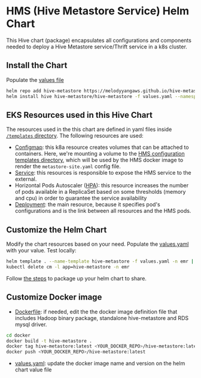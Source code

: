 # HMS (Hive Metastore Service) Helm Chart 

This Hive chart (package) encapsulates all configurations and components needed to deploy a Hive Metastore service/Thrift service in a k8s cluster.

## Install the Chart
Populate the [values file](https://github.com/aws-samples/hive-emr-on-eks/blob/main/hive-metastore-chart/values.yaml)
```bash
helm repo add hive-metastore https://melodyyangaws.github.io/hive-metastore-chart 
helm install hive hive-metastore/hive-metastore -f values.yaml --namespace=emr --debug
```

## EKS Resources used in this Hive Chart

The resources used in the this chart are defined in yaml files inside [`/templates` directory](./templates). The following resources are used:

- [Configmap](templates/configmap.yaml): this k8a resource creates volumes that can be attached to containers. Here, we're mounting a volume to the [HMS configuration templates directory](templates/deployment.yaml#L65), which will be used by the HMS docker image to render the `metastore-site.yaml` config file.
- [Service](templates/service.yaml): this resources is responsible to expose the HMS service to the external.
- Horizontal Pods Autoscaler ([HPA](templates/hpa.yaml)): this resource increases the number of pods available in a ReplicaSet based on some thresholds (memory and cpu) in order to guarantee the service availability
- [Deployment](templates/deployment.yaml): the main resource, because it specifies pod's configurations and is the link between all resources and the HMS pods.

## Customize the Helm Chart

Modify the chart resources based on your need. Populate the [values.yaml](https://github.com/aws-samples/hive-emr-on-eks/blob/main/hive-metastore-chart/values.yaml) with your value. 
Test locally:

```bash
helm template . --name-template hive-metastore -f values.yaml -n emr | kubectl apply  -f -
kubectl delete cm -l app=hive-metastore -n emr
```
Follow [the steps](https://medium.com/containerum/how-to-make-and-share-your-own-helm-package-50ae40f6c221) to package up your helm chart to share.

## Customize Docker image
- [Dockerfile](docker/Dockerfile): if needed, edit the the docker image definition file that includes Hadoop binary package, standalone hive-metastore and RDS mysql driver.

```bash
cd docker
docker build -t hive-metastore .
docker tag hive-metastore:latest <YOUR_DOCKER_REPO>/hive-metastore:latest 
docker push <YOUR_DOCKER_REPO>/hive-metastore:latest
```
- [values.yaml](../source/app_resources/hive-metastore-values.yaml): update the docker image name and version on the helm chart value file

